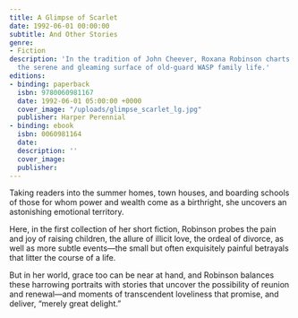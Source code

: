 ```yaml
---
title: A Glimpse of Scarlet
date: 1992-06-01 00:00:00
subtitle: And Other Stories
genre:
- Fiction
description: 'In the tradition of John Cheever, Roxana Robinson charts the hidden realities beneath
  the serene and gleaming surface of old-guard WASP family life.'
editions:
- binding: paperback
  isbn: 9780060981167
  date: 1992-06-01 05:00:00 +0000  
  cover_image: "/uploads/glimpse_scarlet_lg.jpg"
  publisher: Harper Perennial
- binding: ebook
  isbn: 0060981164
  date: 
  description: ''
  cover_image: 
  publisher: 
---
```

Taking readers into the summer homes, town houses, and boarding schools of those for whom power and wealth come as a birthright, she uncovers an astonishing emotional territory.

Here, in the first collection of her short fiction, Robinson probes the pain and joy of raising children, the allure of illicit love, the ordeal of divorce, as well as more subtle events—the small but often exquisitely painful betrayals that litter the course of a life.

But in her world, grace too can be near at hand, and Robinson balances these harrowing portraits with stories that uncover the possibility of reunion and renewal—and moments of transcendent loveliness that promise, and deliver, “merely great delight.”
